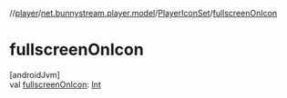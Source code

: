 //[player](../../../index.md)/[net.bunnystream.player.model](../index.md)/[PlayerIconSet](index.md)/[fullscreenOnIcon](fullscreen-on-icon.md)

# fullscreenOnIcon

[androidJvm]\
val [fullscreenOnIcon](fullscreen-on-icon.md): [Int](https://kotlinlang.org/api/latest/jvm/stdlib/kotlin/-int/index.html)
